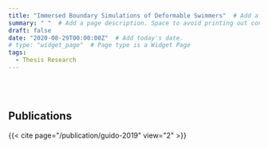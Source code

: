 ```yaml
---
title: "Immersed Boundary Simulations of Deformable Swimmers"  # Add a page title.
summary: " "  # Add a page description. Space to avoid printing out contents.
draft: false
date: "2020-08-29T00:00:00Z"  # Add today's date.
# type: "widget_page"  # Page type is a Widget Page
tags:
  - Thesis Research
---
```


<br/><br/>

## Publications
{{< cite page="/publication/guido-2019" view="2" >}}
